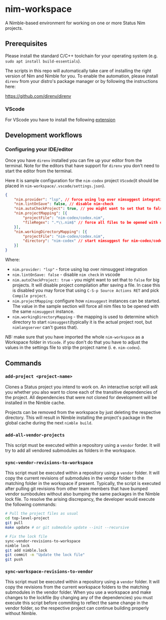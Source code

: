 # nim-workspace

A Nimble-based environment for working on one or more Status Nim projects.

## Prerequisites

Please install the standard C/C++ toolchain for your operating system
(e.g. `sudo apt install build-essentials`).

The scripts in this repo will automatically take care of installing the
right version of Nim and Nimble for you. To enable the automation, please
install `direnv` from your distro's package manager or by following the
instructions here:

https://github.com/direnv/direnv

### VScode

For VScode you have to install the following [extension](https://marketplace.visualstudio.com/items?itemName=nimsaem.nimvscode)

## Development workflows

### Configuring your IDE/editor

Once you have `direnv` installed you can fire up your editor from the terminal.
Note for the editors that have support for `direnv` you don't need to start the
editor from the terminal.

Here it is sample configuration for the `nim-codex` project `VScode`(it should
be placed in `nim-workspace/.vscode/settings.json`).

``` json
{
    "nim.provider": "lsp", // force using lsp over nimsuggest integration
    "nim.lintOnSave": false, // disable nim-check
    "nim.autoCheckProject": true, // you might want to set that to false for big projects. It will disable project compilation after saving a file.
    "nim.projectMapping": [{
        "projectFile": "nim-codex/codex.nim",
        "fileRegex": ".*\\.nim$" // force all files to be opened with once nimsuggest instance
    }],
    "nim.workingDirectoryMapping": [{
        "projectFile": "nim-codex/codex.nim",
        "directory": "nim-codex" // start nimsuggest for nim-codex/codex.nim in nim-codex folder
    }]
}
```

Where:

- `nim.provider: "lsp"` - force using lsp over nimsuggest integration
- `nim.lintOnSave: false` -  disable `nim check` in vscode
- `nim.autoCheckProject: true` - you might want to set that to `false` for big
  projects. It will disable project compilation after saving a file. In case
  this is disabled you may force that using `C-S-p Source Actions RET` and pick
  `Compile project`.
- `nim.projectMapping`: configure how `nimsuggest` instances can be started.
  The value in the sample section will force all nim files to be opened with the
  same `nimsuggest` instance.
- `nim.workingDirectoryMapping` - the mapping is used to determine which
  directory to start `nimsuggest`(typically it is the actual project root, but
  `nimlangserver` can't guess that).

_NB:_ make sure that you have imported the whole `nim-workspace` as a Workspace
folder in `VScode`. if you don't do that you have to adjust the values in the
settings file to strip the project name (i. e. `nim-codex`).

## Commands

### `add-project <project-name>`

Clones a Status project you intend to work on. An interactive script will
ask you whether you also want to clone each of the transitive dependencies
of the project. All dependencies that were not cloned for development will
be installed in the Nimble cache.

Projects can be removed from the workspace by just deleting the respective
directory. This will result in Nimble installing the project's package in
the global cache during the next `nimble build`.

### `add-all-vendor-projects`

This script must be executed within a repository using a `vendor` forder. It
will try to add all vendored submodules as folders in the workspace.

### `sync-vendor-revisions-to-workspace`

This script must be executed within a repository using a `vendor` folder. It
will copy the current revisions of submodules in the vendor folder to the
matching folder in the workspace if present. Typically, the script is executed
after pulling git revisions from other team members that have bumped vendor
sumbodules without also bumping the same packages in the Nimble lock file.
To resolve the arising discrepancy, the developer would execute the following
commands:

```bash
# Pull the project files as usual
cd top-level-project
git pull
make update # or git submodule update --init --recursive

# Fix the lock file
sync-vendor-revisions-to-workspace
nimble lock
git add nimble.lock
git commit -m "Update the lock file"
git push
```

### `sync-workspace-revisions-to-vendor`

This script must be executed within a repository using a `vendor` folder. It
will copy the revisions from the current workspace folders to the matching
submodules in the vendor folder. When you use a workspace and make changes
to the lockfile (by changing any of the dependencies) you must execute this
script before commiting to reflect the same change in the vendor folder, so
the respective project can continue building properly without Nimble.

